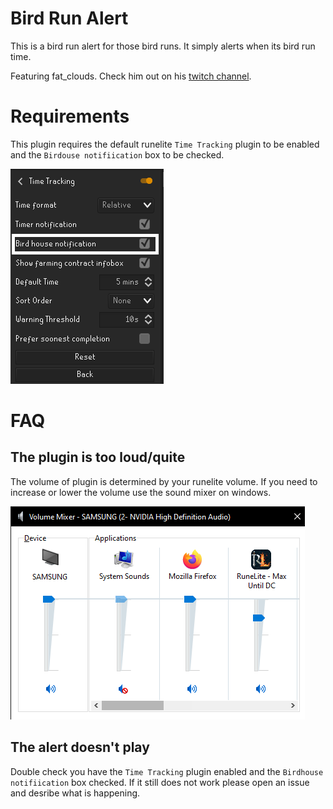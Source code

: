 # Bird Run Alert

This is a bird run alert for those bird runs. It simply alerts when its bird run time.

Featuring fat_clouds. Check him out on his [twitch channel](https://www.twitch.tv/fat_clouds).

# Requirements

This plugin requires the default runelite `Time Tracking` plugin to be enabled and the `Birdouse notifiication` box to be checked.

![TimeTracking](./docs/imgs/timetracking.png)

# FAQ

## The plugin is too loud/quite

The volume of plugin is determined by your runelite volume. If you need to increase or lower the volume use the sound mixer on windows.

![VolumeMixer](./docs/imgs/volumemixer.png)

## The alert doesn't play

Double check you have the `Time Tracking` plugin enabled and the `Birdhouse notifiication` box checked. If it still does not work please open an issue and desribe what is happening.
